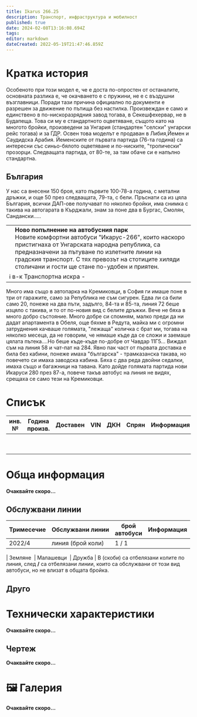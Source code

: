 ```yaml
---
title: Ikarus 266.25
description: Транспорт, инфраструктура и мобилност
published: true
date: 2024-02-08T13:16:08.694Z
tags: 
editor: markdown
dateCreated: 2022-05-19T21:47:46.859Z
---
```


# Кратка история

Особеното при този модел е, че е доста по-опростен от останалите, основната разлика е, че окачването е с пружини, не е с въздушни възглавници. Поради тази причина официално по документи е разрешен за движение по пътища без настилка. Произвеждан е само и единствено в по-нискоразрядния завод тогава, в Секешфехервар, не в Будапеща. Това си му е стандартното оцветяване, същото като на многото бройки, произведени за Унгария (стандартен "селски" унгарски рейс тогава) и за ГДР. Освен това моделът е продаван в Либия,Йемен и Саудидска Арабия. Йеменските от първата партида (76-та година) са интересни със синьо-бялото оцветяване и по-ниските, "тропически" прозорци. Следващата партида, от 80-те, за там обаче си е напълно стандартна. 

## България
У нас са внесени 150 броя, като първите 100-78-а година, с метални дръжки, и още 50 през следващата, 79-та, с бели. Пръснати са из цяла България, всички ДАП-ове получават по няколко бройки, има снимка с такива на автогарата в Кърджали, знам за поне два в Бургас, Смолян, Сандански.....

<!--следващ пост--> 
<div class="table-responsive">
<table style="width:100%">
  <tr>
    <td><img src=""></td>
    <td><b>Ново попълнение на автобусния парк</b><br>Новите комфортни автобуси "Икарус-266", които наскоро пристигнаха от Унгарската народна република, са предназначени за пътуване по излетните линии на градския транспорт. С тях превозът на стотиците хиляди столичани и гости ще стане по-удобен и приятен.</td>
  </tr>
  <td colspan=2 >ℹ️ в-к Транспортна искра - </td>
</table>
</div>



Много има също в автопарка на Кремиковци, в София ги имаше поне в три от гаражите, само за Република не съм сигурен. Едва ли са били само 20, понеже на два пъти, задълго, 84-та и 85-та, линия 72 беше изцяло с такива, и то от по-новия вид с белите дръжки. Вече не бяха в много добро състояние. Много добре си спомням, малко преди да ни дадат апартамента в Обеля, още бяхме в Редута, майка ми с огромни затруднения качваше голямата, "лежаща" количка с брат ми, тогава на няколко месеца, да не говорим, че нямаше къде да се сложи и заемаше цялата пътека....Но беше къде-къде по-добре от Чавдар 11Г5... Виждал съм на линия 58 и чат-пат на 284. Явно пак част от първата доставка е била без кабини, понеже имаха "българска" - трамказанска такава, но повечето си имаха заводска кабина. Бяха с два реда двойни седалки, имаха също и багажници на тавана. Като дойде голямата партида нови Икаруси 280 през 87-а, повече такъв автобус на линия не видях, срещаха се само тези на Кремиковци.

# Списък

| **инв. №** | **Година произв.** | Доставен | VIN | ДКН | Спрян | Информация |
| --- | --- | --- | --- | --- | --- | --- |
|     |     |     |     |     |     |     |
|     |     |     |     |     |     |     |
|     |     |     |     |     |     |     |
|     |     |     |     |     |     |     |
|     |     |     |     |     |     |     |
|     |     |     |     |     |     |     |
|     |     |     |     |     |     |     |
|     |     |     |     |     |     |     |
|     |     |     |     |     |     |     |

# Обща информация

**Oчаквайте скоро…**

## Обслужвани линии

| **Тримесечие** | **Обслужвани линии** | **брой**  <br>**автобуси** | **Информация** |
| --- | --- | --- | --- |
| 2022/4 | линия (брой коли) | 1 / 1 |     |

| Земляне  | Малашевци  | Дружба | В (скоби) са отбелязани колите по линия, след **/** са отбелязани линии, които са обслужвани от този вид автобуси, но не влизат в общата бройка.

## Друго

# Технически характеристики

**Oчаквайте скоро…**

## Чертеж

**Oчаквайте скоро…**

# 🖼️ Галерия

**Oчаквайте скоро…**